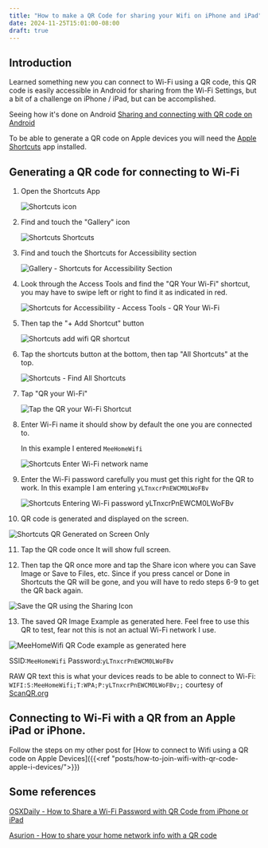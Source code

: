 ```yaml
---
title: "How to make a QR Code for sharing your Wifi on iPhone and iPad"
date: 2024-11-25T15:01:00-08:00
draft: true
---
```

## Introduction

Learned something new you can connect to Wi-Fi using a QR code, this QR code is easily accessible in Android for sharing from the Wi-Fi Settings, but a bit of a challenge on iPhone / iPad, but can  be accomplished.

Seeing how it's done on Android [Sharing and connecting with QR code on Android](https://odysee.com/@ion:d/how-to-share-wifi-password-with-qr-code:c)

To be able to generate a QR code on Apple devices you will need the [Apple Shortcuts](https://apps.apple.com/us/app/shortcuts/id915249334) app installed.

## Generating a QR code for connecting to Wi-Fi

1. Open the Shortcuts App  

    ![Shortcuts icon](ShortcutsIcon.jpg)

2. Find and touch the "Gallery" icon

   ![Shortcuts Shortcuts](Shorcuts_Shortcuts.PNG)

3. Find and touch the Shortcuts for Accessibility section

   ![Gallery - Shortcuts for Accessibility Section](Shorcuts_Gallery_ShortcutsForAccessibilitySection.PNG)

4. Look through the Access Tools and find the "QR Your Wi-Fi" shortcut, you may have to swipe left or right to find it as indicated in red.

   ![Shortcuts for Accessibility - Access Tools - QR Your Wi-Fi](ShortcutsForAccess.PNG)

5. Then tap the "+ Add Shortcut" button

   ![Shortcuts add wifi QR shortcut](Shorcuts_QR_Wifi_Add_Shortcut.PNG)

6. Tap the shortcuts button at the bottom, then tap "All Shortcuts" at the top.

   ![Shortcuts - Find All Shortcuts](ShortcutsFindAllShortcuts.PNG)

7. Tap "QR your Wi-Fi"

   ![Tap the QR your Wi-Fi Shortcut ](Shortcuts_AllShortcuts.PNG)

8. Enter Wi-Fi name it should show by default the one you are connected to.

   In this example I entered `MeeHomeWifi`

   ![Shortcuts Enter Wi-Fi network name](Shortcuts_wifi_nameEntered.PNG)

9. Enter the Wi-Fi password carefully you must get this right for the QR to work.
   In this example I am entering `yLTnxcrPnEWCM0LWoFBv`

   ![Shortcuts Entering Wi-Fi password yLTnxcrPnEWCM0LWoFBv ](Shortcuts_wifiPasswordEntered.PNG)

10. QR code is generated and displayed on the screen.

   ![Shortcuts QR Generated on Screen Only](Shortcuts_QR_generated.PNG)

11. Tap the QR code once It will show full screen. 

12. Then tap the QR once more and tap the Share icon where you can Save Image or Save to Files, etc. Since if you press cancel or Done in Shortcuts the QR will be gone, and you will have to redo steps 6-9 to get the QR back again.

   ![Save the QR using the Sharing Icon](ShortcutsShareSaveQR.PNG)


13. The saved QR Image Example as generated here.
    Feel free to use this QR to test, fear not this is not an actual Wi-Fi network I use.

   ![MeeHomeWifi QR Code example as generated here](MeeHomeWifiQR.PNG)

   SSID:`MeeHomeWifi`
   Password:`yLTnxcrPnEWCM0LWoFBv`

   RAW QR text this is what your devices reads to be able to connect to Wi-Fi:  
`WIFI:S:MeeHomeWifi;T:WPA;P:yLTnxcrPnEWCM0LWoFBv;;` courtesy of [ScanQR.org](https://scanqr.org/)

## Connecting to Wi-Fi with a QR from an Apple iPad or iPhone.

   Follow the steps on my other post for [How to connect to Wifi using a QR code on Apple Devices]({{<ref "posts/how-to-join-wifi-with-qr-code-apple-i-devices/">}})

## Some references 

[OSXDaily - How to Share a Wi-Fi Password with QR Code from iPhone or iPad](https://osxdaily.com/2021/07/08/how-share-wi-fi-password-qr-code-shortcuts/)

[Asurion - How to share your home network info with a QR code](https://www.asurion.com/connect/tech-tips/how-to-share-home-network-info-with-qr-code/)